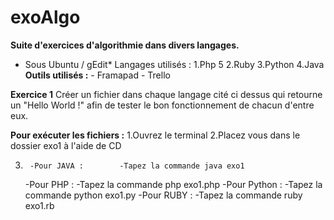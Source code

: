 exoAlgo
==

**Suite d'exercices d'algorithmie dans divers langages.**

- Sous Ubuntu / gEdit* Langages utilisés : 
1.Php 5
2.Ruby 
3.Python 
4.Java
**Outils utilisés :** 
		- Framapad
		- Trello 

**Exercice 1**
Créer un fichier dans chaque langage cité ci dessus qui retourne un "Hello World !" afin de tester le bon fonctionnement de chacun d'entre eux.

**Pour exécuter les fichiers :**
1.Ouvrez le terminal
2.Placez vous dans le dossier exo1 à l'aide de CD

3.      -Pour JAVA :		-Tapez la commande java exo1
	-Pour PHP :		-Tapez la commande php exo1.php
	-Pour Python :		-Tapez la commande python exo1.py
	-Pour RUBY :		-Tapez la commande ruby exo1.rb

